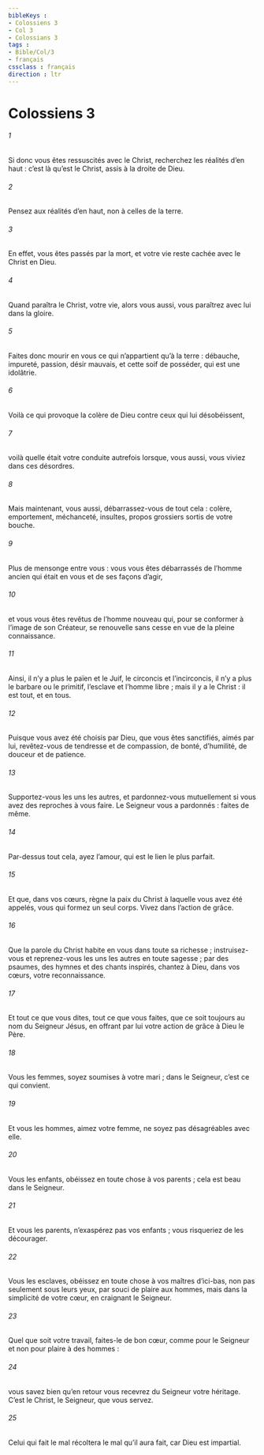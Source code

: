 ```yaml
---
bibleKeys : 
- Colossiens 3
- Col 3
- Colossians 3
tags : 
- Bible/Col/3
- français
cssclass : français
direction : ltr
---
```


# Colossiens 3

###### 1
Si donc vous êtes ressuscités avec le Christ, recherchez les réalités d’en haut : c’est là qu’est le Christ, assis à la droite de Dieu.
###### 2
Pensez aux réalités d’en haut, non à celles de la terre.
###### 3
En effet, vous êtes passés par la mort, et votre vie reste cachée avec le Christ en Dieu.
###### 4
Quand paraîtra le Christ, votre vie, alors vous aussi, vous paraîtrez avec lui dans la gloire.
###### 5
Faites donc mourir en vous ce qui n’appartient qu’à la terre : débauche, impureté, passion, désir mauvais, et cette soif de posséder, qui est une idolâtrie.
###### 6
Voilà ce qui provoque la colère de Dieu contre ceux qui lui désobéissent,
###### 7
voilà quelle était votre conduite autrefois lorsque, vous aussi, vous viviez dans ces désordres.
###### 8
Mais maintenant, vous aussi, débarrassez-vous de tout cela : colère, emportement, méchanceté, insultes, propos grossiers sortis de votre bouche.
###### 9
Plus de mensonge entre vous : vous vous êtes débarrassés de l’homme ancien qui était en vous et de ses façons d’agir,
###### 10
et vous vous êtes revêtus de l’homme nouveau qui, pour se conformer à l’image de son Créateur, se renouvelle sans cesse en vue de la pleine connaissance.
###### 11
Ainsi, il n’y a plus le païen et le Juif, le circoncis et l’incirconcis, il n’y a plus le barbare ou le primitif, l’esclave et l’homme libre ; mais il y a le Christ : il est tout, et en tous.
###### 12
Puisque vous avez été choisis par Dieu, que vous êtes sanctifiés, aimés par lui, revêtez-vous de tendresse et de compassion, de bonté, d’humilité, de douceur et de patience.
###### 13
Supportez-vous les uns les autres, et pardonnez-vous mutuellement si vous avez des reproches à vous faire. Le Seigneur vous a pardonnés : faites de même.
###### 14
Par-dessus tout cela, ayez l’amour, qui est le lien le plus parfait.
###### 15
Et que, dans vos cœurs, règne la paix du Christ à laquelle vous avez été appelés, vous qui formez un seul corps. Vivez dans l’action de grâce.
###### 16
Que la parole du Christ habite en vous dans toute sa richesse ; instruisez-vous et reprenez-vous les uns les autres en toute sagesse ; par des psaumes, des hymnes et des chants inspirés, chantez à Dieu, dans vos cœurs, votre reconnaissance.
###### 17
Et tout ce que vous dites, tout ce que vous faites, que ce soit toujours au nom du Seigneur Jésus, en offrant par lui votre action de grâce à Dieu le Père.
###### 18
Vous les femmes, soyez soumises à votre mari ; dans le Seigneur, c’est ce qui convient.
###### 19
Et vous les hommes, aimez votre femme, ne soyez pas désagréables avec elle.
###### 20
Vous les enfants, obéissez en toute chose à vos parents ; cela est beau dans le Seigneur.
###### 21
Et vous les parents, n’exaspérez pas vos enfants ; vous risqueriez de les décourager.
###### 22
Vous les esclaves, obéissez en toute chose à vos maîtres d’ici-bas, non pas seulement sous leurs yeux, par souci de plaire aux hommes, mais dans la simplicité de votre cœur, en craignant le Seigneur.
###### 23
Quel que soit votre travail, faites-le de bon cœur, comme pour le Seigneur et non pour plaire à des hommes :
###### 24
vous savez bien qu’en retour vous recevrez du Seigneur votre héritage. C’est le Christ, le Seigneur, que vous servez.
###### 25
Celui qui fait le mal récoltera le mal qu’il aura fait, car Dieu est impartial.
